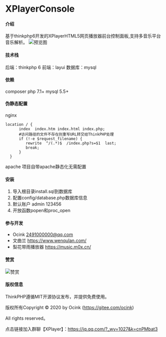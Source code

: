 # XPlayerConsole

#### 介绍
基于thinkphp6开发的XPlayerHTML5网页播放器前台控制面板,支持多音乐平台音乐解析。
![预览图](https://images.gitee.com/uploads/images/2020/1024/154802_b031a386_2143538.png "QQ图片20201024154837.png")

#### 技术栈
后端：thinkphp 6
前端：layui
数据库：mysql

#### 依赖
composer
php 7.1+
mysql 5.5+

#### 伪静态配置
nginx

```
location / {
      index  index.htm index.html index.php;
      #访问路径的文件不存在则重写URL转交给ThinkPHP处理
      if (!-e $request_filename) {
         rewrite  ^/(.*)$  /index.php?s=$1  last;
         break;
      }
  }
```
apache
项目自带apache静态化无需配置
#### 安装
1. 导入根目录install.sql到数据库
2. 配置config/database.php数据库信息
3. 默认账户 admin 123456
4. 开放函数popen和proc_open

#### 参与开发

- Ocink 2491000000@qq.com
- 文曲兰 <https://www.wenqulan.com/>
- 梨花带雨播放器 <https://music.m0x.cn/>

#### 赞赏
![赞赏](https://images.gitee.com/uploads/images/2020/1024/154537_900e191f_2143538.jpeg "43c81787c3defea75044fb63b58bb6a.jpg")

#### 版权信息
ThinkPHP遵循MIT开源协议发布，并提供免费使用。

版权所有Copyright © 2020 by Ocink (https://gitee.com/ocink)

All rights reserved。

点击链接加入群聊【XPlayer】：https://jq.qq.com/?_wv=1027&k=cnPMbat3
